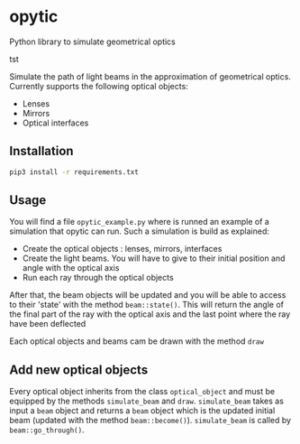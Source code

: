 # opytic

Python library to simulate geometrical optics

tst

Simulate the path of light beams in the approximation of geometrical optics. Currently supports the following optical objects:

 - Lenses
 - Mirrors
 - Optical interfaces

## Installation
```bash
pip3 install -r requirements.txt
```

## Usage
 You will find a file `opytic_example.py` where is runned an example of a simulation that opytic can run.
 Such a simulation is build as explained:
  - Create the optical objects : lenses, mirrors, interfaces
  - Create the light beams. You will have to give to their initial position and angle with the optical axis
  - Run each ray through the optical objects

After that, the beam objects will be updated and you will be able to access to their 'state' with the method `beam::state()`. This will return the angle of the final part of the ray with the optical axis and the last point where the ray have been deflected

Each optical objects and beams cam be drawn with the method `draw`

## Add new optical objects
Every optical object inherits from the class `optical_object` and must be equipped by the methods `simulate_beam` and `draw`. `simulate_beam` takes as input a `beam` object and returns a `beam` object which is the updated initial beam (updated with the method `beam::become()`). `simulate_beam` is called by `beam::go_through()`.
